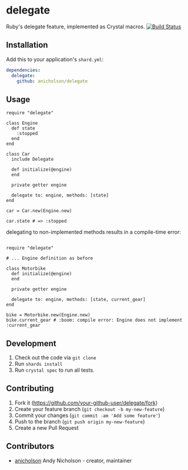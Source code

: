# delegate

Ruby's delegate feature, implemented as Crystal macros.
[![Build Status](https://travis-ci.org/anicholson/delegate.svg?branch=master)](https://travis-ci.org/anicholson/delegate)
## Installation

Add this to your application's `shard.yml`:

```yaml
dependencies:
  delegate:
    github: anicholson/delegate
```

## Usage

```crystal
require "delegate"

class Engine
  def state
    :stopped
  end
end

class Car
  include Delegate

  def initialize(@engine)
  end

  private getter engine

  delegate to: engine, methods: [state]
end

car = Car.new(Engine.new)

car.state # => :stopped
```

delegating to non-implemented methods results in a compile-time error:

```crystal

require "delegate"

# ... Engine definition as before

class Motorbike
  def initialize(@engine)
  end

  private getter engine

  delegate to: engine, methods: [state, current_gear]
end

bike = Motorbike.new(Engine.new)
bike.current_gear # :boom: compile error: Engine does not implement :current_gear

```

## Development

1. Check out the code via `git clone`
2. Run `shards install`
3. Run `crystal spec` to run all tests.

## Contributing

1. Fork it (<https://github.com/your-github-user/delegate/fork>)
2. Create your feature branch (`git checkout -b my-new-feature`)
3. Commit your changes (`git commit -am 'Add some feature'`)
4. Push to the branch (`git push origin my-new-feature`)
5. Create a new Pull Request

## Contributors

- [anicholson](https://github.com/anicholson) Andy Nicholson - creator, maintainer
